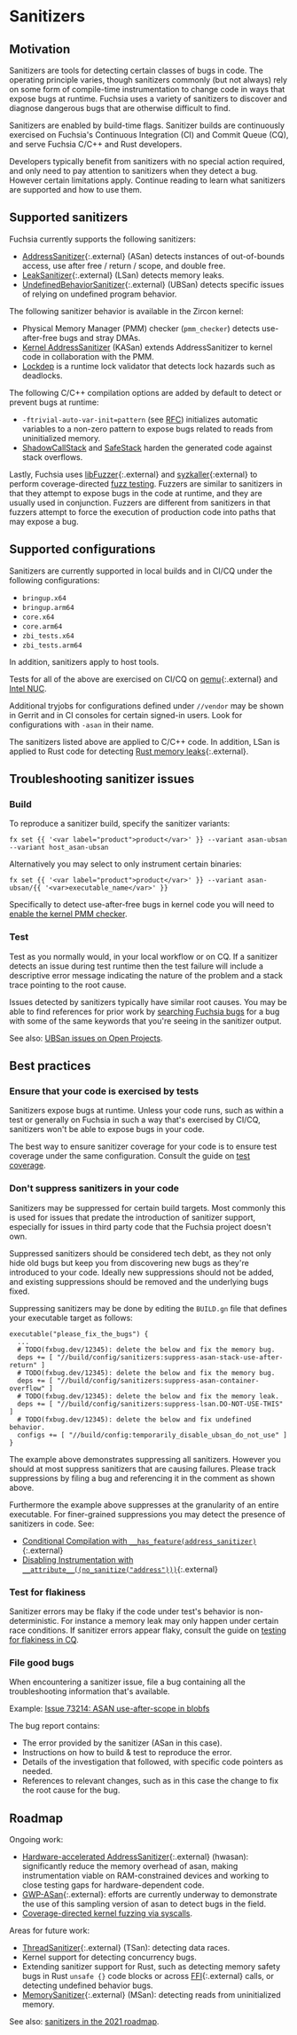 # Sanitizers

## Motivation

Sanitizers are tools for detecting certain classes of bugs in code. The
operating principle varies, though sanitizers commonly (but not always) rely on
some form of compile-time instrumentation to change code in ways that expose
bugs at runtime.
Fuchsia uses a variety of sanitizers to discover and diagnose dangerous bugs
that are otherwise difficult to find.

Sanitizers are enabled by build-time flags. Sanitizer builds are continuously
exercised on Fuchsia's Continuous Integration (CI) and Commit Queue (CQ), and
serve Fuchsia C/C++ and Rust developers.

Developers typically benefit from sanitizers with no special action required,
and only need to pay attention to sanitizers when they detect a bug.
However certain limitations apply. Continue reading to learn what sanitizers are
supported and how to use them.

## Supported sanitizers

Fuchsia currently supports the following sanitizers:

*    [AddressSanitizer][llvm-asan]{:.external} (ASan) detects instances of
     out-of-bounds access, use after free / return / scope, and double free.
*    [LeakSanitizer][llvm-lsan]{:.external} (LSan) detects memory leaks.
*    [UndefinedBehaviorSanitizer][llvm-ubsan]{:.external} (UBSan) detects
     specific issues of relying on undefined program behavior.

The following sanitizer behavior is available in the Zircon kernel:

*    Physical Memory Manager (PMM) checker (`pmm_checker`) detects
     use-after-free bugs and stray DMAs.
*    [Kernel AddressSanitizer][kasan] (KASan) extends AddressSanitizer to kernel
     code in collaboration with the PMM.
*    [Lockdep][lockdep] is a runtime lock validator that detects lock hazards
     such as deadlocks.

The following C/C++ compilation options are added by default to detect or
prevent bugs at runtime:

*   `-ftrivial-auto-var-init=pattern` (see [RFC][ftrivial-rfc]) initializes
    automatic variables to a non-zero pattern to expose bugs related to reads
    from uninitialized memory.
*   [ShadowCallStack][shadowcallstack] and [SafeStack][safestack] harden the
    generated code against stack overflows.


Lastly, Fuchsia uses [libFuzzer][llvm-libfuzzer]{:.external} and
[syzkaller][syzkaller]{:external} to perform coverage-directed
[fuzz testing][fuzz-testing]. Fuzzers are similar to sanitizers in that they
attempt to expose bugs in the code at runtime, and they are usually used in
conjunction. Fuzzers are different from sanitizers in that fuzzers attempt to
force the execution of production code into paths that may expose a bug.

## Supported configurations

Sanitizers are currently supported in local builds and in CI/CQ under the
following configurations:

*   `bringup.x64`
*   `bringup.arm64`
*   `core.x64`
*   `core.arm64`
*   `zbi_tests.x64`
*   `zbi_tests.arm64`

In addition, sanitizers apply to host tools.

Tests for all of the above are exercised on CI/CQ on [qemu][qemu]{:.external}
and [Intel NUC][nuc].

Additional tryjobs for configurations defined under `//vendor` may be shown in
Gerrit and in CI consoles for certain signed-in users. Look for configurations
with `-asan` in their name.

The sanitizers listed above are applied to C/C++ code. In addition, LSan is
applied to Rust code for detecting [Rust memory leaks][rust-leaks]{:.external}.

## Troubleshooting sanitizer issues

### Build

To reproduce a sanitizer build, specify the sanitizer variants:

```posix-terminal
fx set {{ '<var label="product">product</var>' }} --variant asan-ubsan --variant host_asan-ubsan
```

Alternatively you may select to only instrument certain binaries:

```posix-terminal
fx set {{ '<var label="product">product</var>' }} --variant asan-ubsan/{{ '<var>executable_name</var>' }}
```

Specifically to detect use-after-free bugs in kernel code you will need to
[enable the kernel PMM checker][enable-pmm-checker].

### Test

Test as you normally would, in your local workflow or on CQ. If a sanitizer
detects an issue during test runtime then the test failure will include a
descriptive error message indicating the nature of the problem and a stack trace
pointing to the root cause.

Issues detected by sanitizers typically have similar root causes. You may be
able to find references for prior work by [searching Fuchsia bugs][fxb] for a
bug with some of the same keywords that you're seeing in the sanitizer output.

See also: [UBSan issues on Open Projects][ubsan-open-project].

## Best practices

### Ensure that your code is exercised by tests

Sanitizers expose bugs at runtime. Unless your code runs, such as within a test
or generally on Fuchsia in such a way that's exercised by CI/CQ, sanitizers
won't be able to expose bugs in your code.

The best way to ensure sanitizer coverage for your code is to ensure test
coverage under the same configuration. Consult the guide on [test
coverage][test-coverage].

### Don't suppress sanitizers in your code

Sanitizers may be suppressed for certain build targets. Most commonly this is
used for issues that predate the introduction of sanitizer support, especially
for issues in third party code that the Fuchsia project doesn't own.

Suppressed sanitizers should be considered tech debt, as they not only hide old
bugs but keep you from discovering new bugs as they're introduced to your code.
Ideally new suppressions should not be added, and existing suppressions should
be removed and the underlying bugs fixed.

Suppressing sanitizers may be done by editing the `BUILD.gn` file that defines
your executable target as follows:

```gn
executable("please_fix_the_bugs") {
  ...
  # TODO(fxbug.dev/12345): delete the below and fix the memory bug.
  deps += [ "//build/config/sanitizers:suppress-asan-stack-use-after-return" ]
  # TODO(fxbug.dev/12345): delete the below and fix the memory bug.
  deps += [ "//build/config/sanitizers:suppress-asan-container-overflow" ]
  # TODO(fxbug.dev/12345): delete the below and fix the memory leak.
  deps += [ "//build/config/sanitizers:suppress-lsan.DO-NOT-USE-THIS" ]
  # TODO(fxbug.dev/12345): delete the below and fix undefined behavior.
  configs += [ "//build/config:temporarily_disable_ubsan_do_not_use" ]
}
```

The example above demonstrates suppressing all sanitizers. However you should at
most suppress sanitizers that are causing failures. Please track suppressions
by filing a bug and referencing it in the comment as shown above.

Furthermore the example above suppresses at the granularity of an entire
executable. For finer-grained suppressions you may detect the presence of
sanitizers in code. See:

*   [Conditional Compilation with
    `__has_feature(address_sanitizer)`][asan-conditional]{:.external}
*   [Disabling Instrumentation with
    `__attribute__((no_sanitize("address")))`][asan-disabling]{:.external}

### Test for flakiness

Sanitizer errors may be flaky if the code under test's behavior is
non-deterministic. For instance a memory leak may only happen under certain race
conditions. If sanitizer errors appear flaky, consult the guide on [testing for
flakiness in CQ][testing-flakiness].

### File good bugs

When encountering a sanitizer issue, file a bug containing all the
troubleshooting information that's available.

Example: [Issue 73214: ASAN use-after-scope in blobfs][fxb73214]

The bug report contains:

*   The error provided by the sanitizer (ASan in this case).
*   Instructions on how to build & test to reproduce the error.
*   Details of the investigation that followed, with specific code pointers as
    needed.
*   References to relevant changes, such as in this case the change to fix the
    root cause for the bug.

## Roadmap

Ongoing work:

*   [Hardware-accelerated AddressSanitizer][llvm-hwasan]{:.external} (hwasan):
    significantly reduce the memory overhead of asan, making instrumentation
    viable on RAM-constrained devices and working to close testing gaps for
    hardware-dependent code.
*   [GWP-ASan][llvm-gwp-asan]{:.external}: efforts are currently underway to
    demonstrate the use of this sampling version of asan to detect bugs in the
    field.
*   [Coverage-directed kernel fuzzing via syscalls][rfc-0078].

Areas for future work:

*   [ThreadSanitizer][llvm-tsan]{:.external} (TSan): detecting data races.
*   Kernel support for detecting concurrency bugs.
*   Extending sanitizer support for Rust, such as detecting memory safety bugs
    in Rust `unsafe {}` code blocks or across [FFI][ffi]{:.external} calls, or
    detecting undefined behavior bugs.
*   [MemorySanitizer][llvm-msan]{:.external} (MSan): detecting reads from
    uninitialized memory.

See also: [sanitizers in the 2021 roadmap][sanitizers-2021-roadmap].

[asan-conditional]: https://clang.llvm.org/docs/AddressSanitizer.html#conditional-compilation-with-has-feature-address-sanitizer
[asan-disabling]: https://clang.llvm.org/docs/AddressSanitizer.html#disabling-instrumentation-with-attribute-no-sanitize-address
[enable-pmm-checker]:  /docs/gen/boot-options.md#kernel_pmm_checker_enable_bool
[ffi]: https://doc.rust-lang.org/nomicon/ffi.html
[ftrivial-rfc]: https://lists.llvm.org/pipermail/cfe-dev/2018-November/060172.html
[fuzz-testing]: /docs/concepts/testing/fuzz_testing.md
[fxb]: https://bugs.fuchsia.dev/p/fuchsia/issues/list
[fxb73214]: https://bugs.fuchsia.dev/p/fuchsia/issues/detail?id=73214
[kasan]: /zircon/kernel/lib/instrumentation/asan/README.md
[lockdep]: /docs/concepts/kernel/lockdep.md
[llvm-asan]: https://clang.llvm.org/docs/AddressSanitizer.html
[llvm-gwp-asan]: https://llvm.org/docs/GwpAsan.html
[llvm-hwasan]: https://clang.llvm.org/docs/HardwareAssistedAddressSanitizerDesign.html
[llvm-libfuzzer]: https://llvm.org/docs/LibFuzzer.html
[llvm-lsan]: https://clang.llvm.org/docs/LeakSanitizer.html
[llvm-msan]: https://clang.llvm.org/docs/MemorySanitizer.html
[llvm-tsan]: https://clang.llvm.org/docs/ThreadSanitizer.html
[llvm-ubsan]: https://clang.llvm.org/docs/UndefinedBehaviorSanitizer.html
[nuc]: /docs/development/hardware/intel_nuc.md
[qemu]: https://www.qemu.org
[rfc-0078]: /docs/contribute/governance/rfcs/0078_kernel_coverage_for_fuchsia_fuzzing.md
[rust-leaks]: https://doc.rust-lang.org/nomicon/leaking.html
[safestack]: /docs/concepts/kernel/safestack.md
[sanitizers-2021-roadmap]: /docs/contribute/roadmap/2021/invest_in_sanitizers.md
[shadowcallstack]: /docs/concepts/kernel/shadow_call_stack.md
[syzkaller]: https://github.com/google/syzkaller
[test-coverage]: /docs/concepts/testing/coverage.md
[testing-flakiness]: /docs/development/testing/testing_for_flakiness_in_cq.md
[ubsan-open-project]: /docs/contribute/open_projects/cpp/ubsan.md
